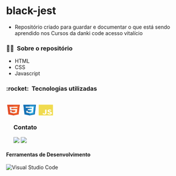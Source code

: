 # black-jest

- Repositório criado para guardar e documentar o que está sendo aprendido nos Cursos da danki code acesso vitalício

<h3> 👨‍💼 &nbsp;Sobre o repositório </h3>



- HTML
- CSS
- Javascript

<h3> :rocket: &nbsp;Tecnologias utilizadas </h3>

<div style="display: inline_block"><br>
 
  <img align="center" alt="isaac-HTML" height="30" width="40" src="https://raw.githubusercontent.com/devicons/devicon/master/icons/html5/html5-original.svg">  
  <img align="center" alt="isaac-CSS" height="30" width="40" src="https://raw.githubusercontent.com/devicons/devicon/master/icons/css3/css3-original.svg">
  <img align="center" alt="isaac-Js" height="30" width="40" src="https://raw.githubusercontent.com/devicons/devicon/master/icons/javascript/javascript-plain.svg">
 
</div>

<div style=" margin: 20px;">  
 <h3> Contato </h3>
  <a href = "mailto:isaac.brigido@gmail.com"><img src="https://img.shields.io/badge/-Gmail-%23333?style=for-the-badge&logo=gmail&logoColor=white" target="_blank"></a>
  <a href="https://www.linkedin.com/in/isaac-br%C3%ADgido-rodrigues-dos-santos-6244312a/" target="_blank"><img src="https://img.shields.io/badge/-LinkedIn-%230077B5?style=for-the-badge&logo=linkedin&logoColor=white" target="_blank"></a> 
</div>
  
<h4> Ferramentas de Desenvolvimento </h4>

  ![Visual Studio Code](https://img.shields.io/badge/-Visual%20Studio%20Code-333333?style=flat&logo=visual-studio-code&logoColor=007ACC)

<br/>

